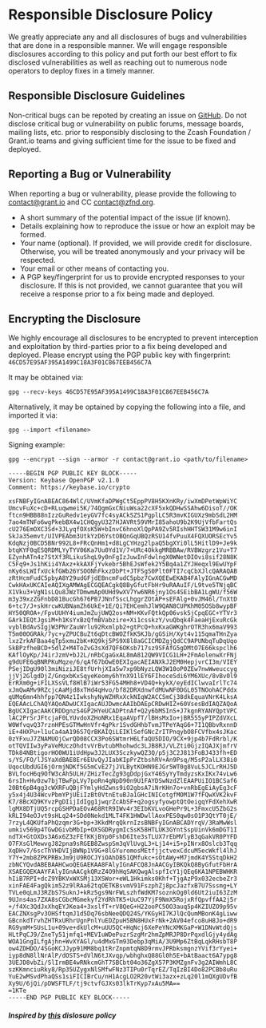 # Responsible Disclosure Policy

We greatly appreciate any and all disclosures of bugs and vulnerabilities that are done in a responsible manner.  We will engage responsible disclosures according to this policy and put forth our best effort to fix disclosed vulnerabilities as well as reaching out to numerous node operators to deploy fixes in a timely manner.

## Responsible Disclosure Guidelines

Non-critical bugs can be repoted by creating an issue on [GitHub](https://github.com/grant-project/zcash-grant-system). Do not disclose critical bug or vulnerability on public forums, message boards, mailing lists, etc. prior to responsibly disclosing to the Zcash Foundation / Grant.io teams and giving sufficient time for the issue to be fixed and deployed.

## Reporting a Bug or Vulnerability

When reporting a bug or vulnerability, please provide the following to contact@grant.io and CC contact@zfnd.org. 
* A short summary of the potential impact of the issue (if known).
* Details explaining how to reproduce the issue or how an exploit may be formed.
* Your name (optional).  If provided, we will provide credit for disclosure.  Otherwise, you will be treated anonymously and your privacy will be respected.
* Your email or other means of contacting you.
* A PGP key/fingerprint for us to provide encrypted responses to your disclosure.  If this is not provided, we cannot guarantee that you will receive a response prior to a fix being made and deployed.

## Encrypting the Disclosure

We highly encourage all disclosures to be encrypted to prevent interception and exploitation by third-parties prior to a fix being developed and deployed.  Please encrypt using the PGP public key with fingerprint: `46CD57E95AF395A1499C18A3F01C867EEB456C7A`

It may be obtained via:
```
gpg --recv-keys 46CD57E95AF395A1499C18A3F01C867EEB456C7A
```

Alternatively, it may be optained by copying the following into a file, and imported it via:

```
gpg --import <filename>
```

Signing example:

```
gpg --encrypt --sign --armor -r contact@grant.io <path/to/filename>
```

```
-----BEGIN PGP PUBLIC KEY BLOCK-----
Version: Keybase OpenPGP v2.1.0
Comment: https://keybase.io/crypto

xsFNBFyIGnABEAC864WlC/UVmKfaDPWgCt5EppPV8H5KXnKRy/iwXmDPetWpWiYC
UmcvFuXc+cD+RLuqwmei5K/74QgmGxCNiuWsa22cXF5xkQDHwSSAhw6DisoT//OK
ftcn9HBB88nIzzGuRedv1eyGV7fc4syACkSZS1PgplLC5R3mvKIGUXz9mbSdL2HM
7ao4mTNFo6wgPkebBX4w1CHQgyU327HJAVRt59VMrI85ahoU9b2K9UjVfbFartQs
cU276EmOXC3Sd+3JLyqfOXsK5W+bInvC6hnoXlQpPA9Zv5RIshHHTSW31M9w6inI
SkJa35emvt/UIVPEAbm3UtkYzD6YstOBQnGqUBQzRSU14fvPuuX4FQXUORSEcYv5
KdqNzj0BCD5BNr992L8+FRcQnHm1+d8LgCYHzg2lpaQ5bgXYi0lL5HitlD9+Je9k
btqKYF0qESQRDMLYyTYV06Ka7Uu0Yd1V/7+URc4OkkgMRBBAw/RVBWzgrz1Vu+T7
EZynhATn4z7StXf3RLikuShqL9y0nFgIzJuwInFdwlngX0WNetDIOvi8sif28N8K
C5Fq9+Js1hKii4YAxz+kkAXFjYvkebr5BhEJsWfek2Y5Bq4a1ZYJHeqxl9EwUYpF
nKy6sLWIfxUckfGWb26YSOONhFkxzDbPt+JTFSgS0Plt0FTI7cqCbXJlcQARAQAB
zRtHcmFudC5pbyA8Y29udGFjdEBncmFudC5pbz7CwXQEEwEKAB4FAlyIGnACGwMD
CwkHAxUKCAIeAQIXgAMWAgECGQEACgkQ8ByGfutFbHr9uRAAuIF/L9tve5TNjqBC
X1Vku3+VgN1sLQu8JWzTDmwmAp0UHd9wXV7Yw6NR6jny1Os4SEibBA1LgWU/f56W
m3y39xzZGFnbD81BucGh676PB7JNnfSscLhggrZOtAP+sEFAlg+0vJM46l/TnXtD
6+tc7/J+skHrcwKUBNamZh6UkE+1E/Qi7EHCemhJlW9QAN8CUPKhM05OSb8wypBF
HY50QROA+/FpvUUHY4iumJmZujUWQ2os+NM+KKvFQtkQp06vsk5jCpqEGC+YTVr3
GArkIEQtJgsiM+h1KsYxBzQfmBVabzire+Xi1csskzY/vuQbqk4FaeaHjExuRcGk
vyblBdAvSIgjW3PNrZauWrlu92Rxmlpb2+gtPcQ+hxKxaGWKghrOTR3hx6maV993
T5m00OGRAk/7yc+yZPUCBuZt6qDtcBWOZfkK5KJb/gGSiH/Xyt4v115qmaTHnZya
lxzZrkAFBaa4qTp5xmu2bK+KQ9kj5PS9X8l8aGCICMDZgjQdCC9APUNbqTuDqUqo
SkBPzfheBCD+5dlZ+M4ToZvG3sXd7QF6OKsb717sz9SFAfG5gDMtO7E66kspclh6
KAflOyKp/J4irJzmV+bJ2L/nRbCgaGxAL8mA812QW9VICG1LH+2FmAolenwXrFNj
g9dUFE6qBNRPKuMqze/6/qAf67bOwE0EXIgacAEIANXkJ2EM0HepjvrCI3m/VIEY
PSejIDgU90l3miNiziJE8tfUrhjXIa5w7xp9bNyzLQW3W10oP0ZEw7nwWweuccyg
jjVj2GlgdDjZ/GngxbKxSqyeKeomy6hYnX91lEY6FIhoceSdi6YM6XUc/8vBv0l9
ErRXm0g+iFILXSsVLf8HlB7iWr53FG54MHh8+VD4Q+kykX/eyEdIClwvaIrlTc74
xJmQwAMv9RZcjcAaMjd8xTHd4qHvo/bf82DRXdnwfdMUwNF0DGL05TNOohACPddx
qUMq6mn4hhfpp7QN4z1IwkshyNyWZHRxXckNIqW2ACCSmCj38dkEquaVNrK4LksA
EQEAAcLChAQYAQoADwUCXIgacAUJDwmcAAIbDAEpCRDwHIZ+60VsesBdIAQZAQoA
BgUCXIgacAAKCRDDgnzS4GP2HYeUCADPtnAf+Q2y6bMSInS+J7kgnRYANYQptVPC
lAC2PrSrJFtcjaF0LYUvdoXZHoNRx1EqaAVpfT/lBHsMxIo+jBR555yPIPZdVXcL
W0WfvqvQ37rznHPEsGTMwHnVfr4gPkr1SvdGHhbTvmJTPeYAqG6+7I1QBbvRxnnD
iE+4HXPu+l1uCa4aA196S7QrBKAIQiLEIKlSefGNcZrITPnqybO8FCVfbx4sJKac
0zYFxuJ7ZNAMUOjCwrQD08CCX3Po6SWtmrH6LfaQU5DIO/9CX+9jp4b7FdRrbl/K
otTQVIIw3yPaVeMUczOhdtvVrBvtubMhohwdc3LJB8RJ/VLZti0GjzIQAJXjmfrV
TDk84NBtigorHO0WU1iUdHpw3J2LUX3SczkywQZ3Q/p5j3C2J813FoBJ433fh+ED
s/YS/FO/lJSYaXdBAE8Er6EUvQyJIabKIpPrZtbshRV+An9Psq/M5sP2alLX38i0
UqocUbdUGI6jOrmjNDKf5G5mCvE27jJVLBytKOHN9EJGr5WT0g8VuL5JCLrRHJ5D
BVLfocH6q9OfW3cAh5ULH/ZHizTecZg93gDdpjGxY46SyYyTmdyzsKxIKx74vLw6
6rsIh+Hv0zw7bjTBwFpLVy7poRn4gNpD90n9U1FAYDSwNzdZlEAAPUiIO1BCSaf6
20Bt6pB4gg3cWXRFuQBjFYmlyHdZwns9iO2gbsA7iNrKHn7o+vnRbEgEiAyEg3cF
y5x4j4U34WcvPbmYPjUEiIzBt0VtnEtuBJa1GHcINICotgfMOM1W7fFQwXVK2kvF
K7/8BcXQ9KYvzPgDIijIdIgg1jwqrZcAbSF+q2ogsyfyowptQtOeigqYFdXehXwR
lgMX8DTjUQ5rcpGSHPDaEOvA68RtR9IWv4r3EIbKVLvoGHePr9L+3FmxcU5ZbG2s
kRLI94eOJvt9sHLq24+SDd0Nekd1MLT4FK1HWDwllAoxPES0qw0sO1P3QtYT0jE/
7rzyL4QKUfaPhQzqmr3G+bp+3KkdMrqQkrnIzsBNBFyIGnABCADYrqV/3RaMwWsl
umkiv569p4TGwDGivbMbIp+OXSGDRygmIcSsK58HTLUK3GYntSspUinVk6mDGT1I
ndTX+GtOXDs3A6x6Z3zFEfKKjBYp0FshD6Ite3sTLUX7rEbMVlyB3qGakVR0PYFD
O7FXsGlMewvgJ82pna9sRGEB8ZwspSm3qVlUvgL3+Lj14+i5+pINrx8Oslcb3Tqq
XqDHv7/6scThVHDVIjBWNp1V9G+8lGYuromosMEtfjjctvexCdcuM5ecWkfl4lhJ
Y7Y+2mb8ZPKPRBxJm9jU9ROCJYiOAhDB51QMfukc+sOtAWy+M7jmdK4Y5StqDkH2
zbNCYQvdABEBAAHCwoQEGAEKAA8FAlyIGnAFCQ8JnAACGyIBKQkQ8ByGfutFbHrA
XSAEGQEKAAYFAlyIGnAACgkQRzZ4O9hHqSAKQwgAlspfIcY1jQEq6KA1NPEBWHKR
hIiB7RPI+dcZ9YBKVxWXSMj13XSWor+eWL1Hkimks0Khf+TjgAzP9x032ecbeZr3
xinFAE4FagQkim52z9lRAa62tqOETKBsvmV91FszphZj8pcJazfxB7U7Sssmg+LY
TVLe0qLmJ3RZbS7SuknJ+kRz5gs9NrFWLszhfWdKM7soznkOg0ld6Ut2iuI63ZzM
9UJns4as7ZXA8sCGbcMGmekyf2YdRhTK5+UuC97YjF9NmX5RojxRfQpvffAA2j5r
+/f4Xc3QdJxXhqEYJKea4+3xslfT+rV8QeG+H22ooPC5OO3auq5p4KZIUZO9p95v
EACZNXsgPv3OHSftqmJ1d5Dq76sbNeeQDQ24S/YKGyHI7KJlQcQumMBonK4gLiww
GBcnkdTrvhZHTRxURhrUgnPnlYuEDZpuH5BN8HUxFrNk+2AV04efco8uH8Jo+dR9
RG9ymM+SUsL1u+09ve+dkUlcM+uUU5QC+HqNcj6XePeYNcXMKGaP+W1DNvWtdQjs
HLtPqCJ9/ZneTy51jmfq1+MEVIuWDePuzrSzgMr2hmZpMRJP8DrPqxdlGjy4ydAg
WOA1GngILfgAjhn+WvXYAGl/u4dMxGTm93Debp3qMiA/3U9Mp6ZtBqLqkRHsbT8P
ow4ZDHDO/4SGoKCJJyp91MM8bq1tRrZnpmtqN8D9rmvJPRbksmgnzYVif3rYyei+
iyp8dN8llNrAlP/dOSTS+dVlN6tJXvqp/wbhghxQ88Gl0h5E+bAtBaact6A7ypg8
3UEJD8vbZi/SlIrmBE4wRNkcmGhT7SBCbt04o36ZgX57P3KMZgnFv3g2AIWmhL8C
szKKmnciuRky8/Rp35UZygxNlSMfwFNz3TIPu0rTqrEZ/TqIzBI4Do82PCBb8uRu
YuE2wMSvdPhaQSs1siFICIBrCu/nH1AcgLO2R20vtWi3azx+zLq20l1mQXgUDvfB
Xy9U/6jQi/pDWSFTLF/tj9ctvfGJXs03lkTrKyp7xAu5MA==
=1KTe
-----END PGP PUBLIC KEY BLOCK-----
```


##### Inspired by [this](https://github.com/Bitcoin-ABC/bitcoin-abc/blob/master/DISCLOSURE_POLICY.md) dislosure policy
